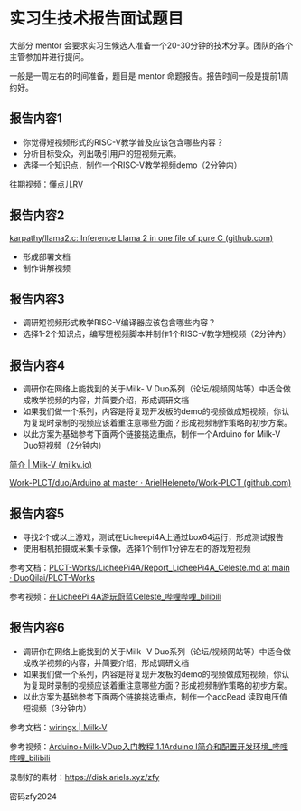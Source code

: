 # 实习生技术报告面试题目

大部分 mentor 会要求实习生候选人准备一个20-30分钟的技术分享。团队的各个主管参加并进行提问。

一般是一周左右的时间准备，题目是 mentor 命题报告。报告时间一般是提前1周约好。

## 报告内容1

- 你觉得短视频形式的RISC-V教学普及应该包含哪些内容？
- 分析目标受众，列出吸引用户的短视频元素。
- 选择一个知识点，制作一个RISC-V教学视频demo（2分钟内）

往期视频：[懂点儿RV](https://www.bilibili.com/video/BV1sm421g7YP)
## 报告内容2

[karpathy/llama2.c: Inference Llama 2 in one file of pure C (github.com)](https://github.com/karpathy/llama2.c)

- 形成部署文档
- 制作讲解视频

## 报告内容3

- 调研短视频形式教学RISC-V编译器应该包含哪些内容？
- 选择1-2个知识点，编写短视频脚本并制作1个RISC-V教学短视频（2分钟内）

## 报告内容4

- 调研你在网络上能找到的关于Milk- V Duo系列（论坛/视频网站等）中适合做成教学视频的内容，并简要介绍，形成调研文档
- 如果我们做一个系列，内容是将复现开发板的demo的视频做成短视频，你认为复现时录制的视频应该着重注意哪些方面？形成视频制作策略的初步方案。
- 以此方案为基础参考下面两个链接挑选重点，制作一个Arduino for Milk-V Duo短视频（2分钟内）

[简介 | Milk-V (milkv.io)](https://milkv.io/zh/docs/duo/getting-started/arduino)

[Work-PLCT/duo/Arduino at master · ArielHeleneto/Work-PLCT (github.com)](https://github.com/ArielHeleneto/Work-PLCT/tree/master/duo/Arduino)

## 报告内容5

- 寻找2个或以上游戏，测试在Licheepi4A上通过box64运行，形成测试报告
- 使用相机拍摄或采集卡录像，选择1个制作1分钟左右的游戏短视频

参考文档：[PLCT-Works/LicheePi4A/Report_LicheePi4A_Celeste.md at main · DuoQilai/PLCT-Works](https://github.com/DuoQilai/PLCT-Works/blob/main/LicheePi4A/Report_LicheePi4A_Celeste.md)

参考视频：[在LicheePi 4A游玩蔚蓝Celeste_哔哩哔哩_bilibili](https://www.bilibili.com/video/BV1HQStY1EsS/?spm_id_from=333.999.0.0&vd_source=417238cd96b1b549d14bcb35a9da3cf0)

## 报告内容6

- 调研你在网络上能找到的关于Milk- V Duo系列（论坛/视频网站等）中适合做成教学视频的内容，并简要介绍，形成调研文档
- 如果我们做一个系列，内容是将复现开发板的demo的视频做成短视频，你认为复现时录制的视频应该着重注意哪些方面？形成视频制作策略的初步方案。
- 以此方案为基础参考下面两个链接挑选重点，制作一个adcRead 读取电压值短视频（3分钟内）

参考文档：[wiringx | Milk-V](https://milkv.io/zh/docs/duo/application-development/wiringx#adc)

参考视频：[Arduino+Milk-VDuo入门教程 1.1Arduino I简介和配置开发环境_哔哩哔哩_bilibili](https://www.bilibili.com/video/BV1NSYLehE1h/?spm_id_from=333.999.0.0&vd_source=417238cd96b1b549d14bcb35a9da3cf0)

录制好的素材：https://disk.ariels.xyz/zfy

密码zfy2024